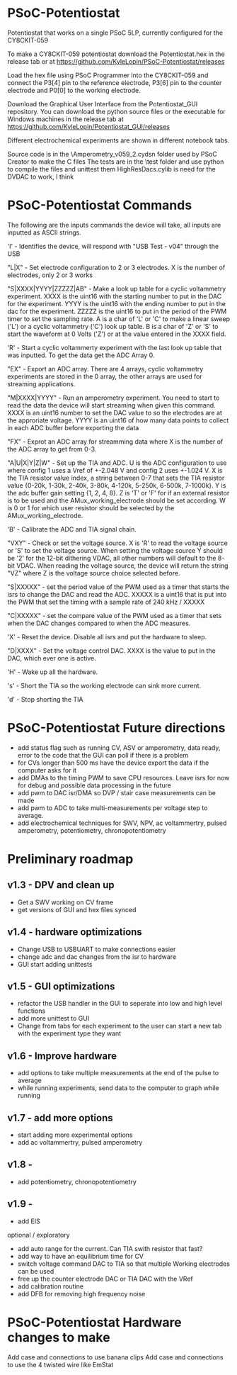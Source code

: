 # PSoC-Potentiostat
Potentiostat that works on a single PSoC 5LP, currently configured for the CY8CKIT-059

To make a CY8CKIT-059 potentiostat download the Potentiostat.hex in the release tab or at
https://github.com/KyleLopin/PSoC-Potentiostat/releases

Load the hex file using PSoC Programmer into the CY8CKIT-059 and connect the P3[4] pin to the reference electrode, P3[6] pin to the counter electrode and P0[0] to the working electrode.

Download the Graphical User Interface from the Potentiostat_GUI repository.  You can download the python source files or the executable for Windows machines in the release tab at https://github.com/KyleLopin/Potentiostat_GUI/releases

Different electrochemical experiments are shown in different notebook tabs.

Source code is in the \Amperometry_v059_2.cydsn folder used by PSoC Creator to make the C files
The tests are in the \test folder and use python to compile the files and unittest them
HighResDacs.cylib is need for the DVDAC to work, I think



# PSoC-Potentiostat Commands

The following are the inputs commands the device will take, all inputs are inputted as ASCII strings.

'I' - Identifies the device, will respond with "USB Test - v04" through the USB

"L|X" - Set electrode configuration to 2 or 3 electrodes.  X is the number of electrodes, only 2 or 3 works

"S|XXXX|YYYY|ZZZZZ|AB" - Make a look up table for a cyclic voltammetry experiment.  XXXX is the  uint16 with the starting number to put in the DAC for the experiment.  YYYY is the uint16 with the ending number to put in the dac for the experiment.  ZZZZZ is the uint16 to put in the period of the PWM timer to set the sampling rate.   A is a char of 'L' or 'C' to make a linear sweep ('L') or a cyclic voltammetry ('C') look up table.  B is a char of 'Z' or 'S' to start the waveform at 0 Volts ('Z') or at the value entered in the XXXX field.

'R' - Start a cyclic voltammerty experiment with the last look up table that was inputted.  To get the data get the ADC Array 0.

"EX" - Export an ADC array.  There are 4 arrays, cyclic voltammetry experiments are stored in the 0 array, the other arrays are used for streaming applications.

"M|XXXX|YYYY" - Run an amperometry experiment.  You need to start to read the data the device will start streaming when given this command. XXXX is an uint16 number to set the DAC value to so the electrodes are at the approriate voltage.  YYYY is an uint16 of how many data points to collect in each ADC buffer before exporting the data

"FX" - Exprot an ADC array for streamming data where X is the number of the ADC array to get from 0-3.

"A|U|X|Y|Z|W" - Set up the TIA and ADC.  U is the ADC configuration to use where config 1 uses a Vref of +-2.048 V and config 2 uses +-1.024 V.  X is the TIA resistor value index, a string between 0-7 that sets the TIA resistor value {0-20k, 1-30k, 2-40k, 3-80k, 4-120k, 5-250k, 6-500k, 7-1000k}.  Y is the adc buffer gain setting {1, 2, 4, 8}.  Z is 'T' or 'F' for if an external resistor is to be used and the AMux_working_electrode should be set according.  W is 0 or 1 for which user resistor should be selected by the AMux_working_electrode.

'B' - Calibrate the ADC and TIA signal chain.

"VXY" - Check or set the voltage source.  X is 'R' to read the voltage source or 'S' to set the voltage source.  When setting the voltage source Y should be '2' for the 12-bit dithering VDAC, all other numbers will default to the 8-bit VDAC.  When reading the voltage source, the device will return the string "VZ" where Z is the voltage source choice selected before.

"S|XXXXX" - set the period value of the PWM used as a timer that starts the isrs to change the DAC and read the ADC.  XXXXX is a uint16 that is put into the PWM that set the timing with a sample rate of 240 kHz / XXXXX

"C|XXXXX" - set the compare value of the PWM used as a timer that sets when the DAC changes compared to when the ADC measures.

'X' - Reset the device.  Disable all isrs and put the hardware to sleep.

"D|XXXX" - Set the voltage control DAC.  XXXX is the value to put in the DAC, which ever one is active.

'H' - Wake up all the hardware.

's' - Short the TIA so the working electrode can sink more current.

'd' - Stop shorting the TIA

# PSoC-Potentiostat Future directions

- add status flag such as running CV, ASV or amperometry, data ready, error to the code that the GUI can poll if there is a problem
- for CVs longer than 500 ms have the device export the data if the computer asks for it
- add DMAs to the timing PWM to save CPU resources.   Leave isrs for now for debug and possible data processing in the future
- add pwm to DAC isr/DMA so DVP / stair case measurements can be made
- add pwm to ADC to take multi-measurements per voltage step to average.
- add electrochemical techniques for SWV, NPV, ac voltammertry, pulsed amperometry, potentiometry, chronopotentiometry


# Preliminary roadmap
## v1.3 - DPV and clean up
- Get a SWV working on CV frame
- get versions of GUI and hex files synced

## v1.4 - hardware optimizations
- Change USB to USBUART to make connections easier
- change adc and dac changes from the isr to hardware
- GUI start adding unittests

## v1.5 - GUI optimizations
- refactor the USB handler in the GUI to seperate into low and high level functions
- add more unittest to GUI
- Change from tabs for each experiment to the user can start a new tab with the experiment type they want

## v1.6 - Improve hardware
- add options to take multiple measurements at the end of the pulse to average
- while running experiments, send data to the computer to graph while running

## v1.7 - add more options
- start adding more experimental options
- add ac voltammertry, pulsed amperometry

## v1.8 - 
- add potentiometry, chronopotentiometry

## v1.9 - 
- add EIS

optional / exploratory
- add auto range for the current.  Can TIA swith resistor that fast?
- add way to have an equilibrium time for CV
- switch voltage command DAC to TIA so that multiple Working electrodes can be used
- free up the counter electrode DAC or TIA DAC with the VRef
- add calibration routine
- add DFB for removing high frequency noise



# PSoC-Potentiostat Hardware changes to make

Add case and connections to use banana clips
Add case and connections to use the 4 twisted wire like EmStat


